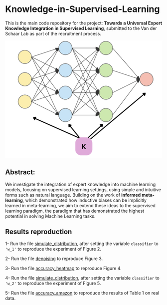 # Knowledge-in-Supervised-Learning

This is the main code repository for the project: **Towards a Universal Expert Knowledge Integration in Supervised Learning**, submitted to the Van der Schaar Lab as part of the recruitment process.

![Informed SL](informed-sl.png)

## Abstract:
We investigate the integration of expert knowledge into machine learning models, focusing on supervised learning settings, using simple and intuitive forms such as natural language. Building on the work of **informed meta-learning**, which demonstrated how inductive biases can be implicitly learned in meta-learning, we aim to extend these ideas to the supervised learning paradigm, the paradigm that has demonstrated the highest potential in solving Machine Learning tasks.

## Results reproduction

1- Run the file [simulate_distribution](simulate_distribution.py), after setting the variable `classifier` to `'w_1'` to reproduce the experiment of Figure 2.

2- Run the file [denoising](denoising.py) to reproduce Figure 3.

3- Run the file [accuracy_heatmap](accuracy_heatmap.py) to reproduce Figure 4.

4- Run the file [simulate_distribution](simulate_distribution.py), after setting the variable `classifier` to `'w_2'` to reproduce the experiment of Figure 5.

5- Run the file [accuracy_amazon](accuracy_amazon.py) to reproduce the results of Table 1 on real data.
